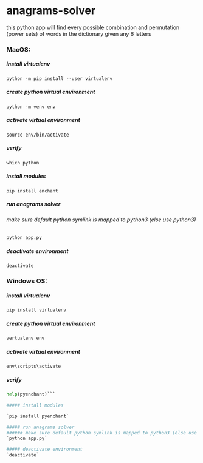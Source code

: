 # anagrams-solver
this python app will find every possible combination and permutation (power sets) of words in the dictionary given any 6 letters

### MacOS:
##### install virtualenv
`python -m pip install --user virtualenv`

##### create python virtual environment
`python -m venv env`

##### activate virtual environment
`source env/bin/activate`

##### verify
`which python`

##### install modules

`pip install enchant`

##### run anagrams solver
###### make sure default python symlink is mapped to python3 (else use python3)
`python app.py`

##### deactivate environment
`deactivate`


### Windows OS:
##### install virtualenv
`pip install virtualenv`

##### create python virtual environment
`vertualenv env`

##### activate virtual environment
`env\scripts\activate`

##### verify
```python --version
help(pyenchant)```

##### install modules

`pip install pyenchant`

##### run anagrams solver
###### make sure default python symlink is mapped to python3 (else use python3)
`python app.py`

##### deactivate environment
`deactivate`
